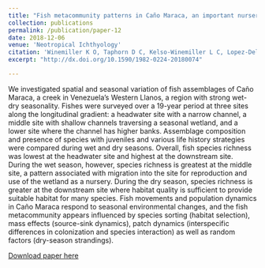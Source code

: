 ```yaml
---
title: "Fish metacommunity patterns in Caño Maraca, an important nursery habitat in the Western Llanos of Venezuela"
collection: publications
permalink: /publication/paper-12
date: 2018-12-06
venue: 'Neotropical Ichthyology'
citation: 'Winemiller K O, Taphorn D C, Kelso-Winemiller L C, Lopez-Delgado E O, Keppeler F W, Montaña C. 2018. &quot;Fish metacommunity patterns in Caño Maraca, an important nursery habitat in the Western Llanos of Venezuela.&quot; <i>Neotropical Ichthyology</i>. 16(4):e180074.'
excerpt: "http://dx.doi.org/10.1590/1982-0224-20180074"

---
```

We investigated spatial and seasonal variation of fish assemblages of Caño Maraca, a creek in Venezuela’s Western Llanos, a region with strong wet-dry seasonality. Fishes were surveyed over a 19-year period at three sites along the longitudinal gradient: a headwater site with a narrow channel, a middle site with shallow channels traversing a seasonal wetland, and a lower site where the channel has higher banks. Assemblage composition and presence of species with juveniles and various life history strategies were compared during wet and dry seasons. Overall, fish species richness was lowest at the headwater site and highest at the downstream site. During the wet season, however, species richness is greatest at the middle site, a pattern associated with migration into the site for reproduction and use of the wetland as a nursery. During the dry season, species richness is greater at the downstream site where habitat quality is sufficient to provide suitable habitat for many species. Fish movements and population dynamics in Caño Maraca respond to seasonal environmental changes, and the fish metacommunity appears influenced by species sorting (habitat selection), mass effects (source-sink dynamics), patch dynamics (interspecific differences in colonization and species interaction) as well as random factors (dry-season strandings).

[Download paper here](http://fkeppeler.github.io/files/paper12.pdf)

